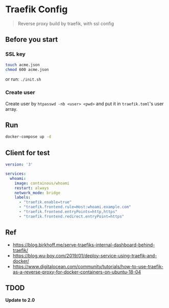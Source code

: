 # Traefik Config

> Reverse proxy build by traefik, with ssl config

## Before you start

### SSL key

```bash
touch acme.json
chmod 600 acme.json
```

or run: `./init.sh`

### Create user

Create user by `htpasswd -nb <user> <pwd>` and put it in `traefik.toml`'s user array.

## Run

```bash
docker-compose up -d
```

## Client for test

```yml
version: '3'

services:
  whoami:
    image: containous/whoami
    restart: always
    network_mode: bridge
    labels:
      - "traefik.enable=true"
      - "traefik.frontend.rule=Host:whoami.example.com"
      - "traefik.frontend.entryPoints=http,https"
      - "traefik.frontend.redirect.entryPoint=https"
```

## Ref

- <https://blog.birkhoff.me/serve-traefiks-internal-dashboard-behind-traefik/>
- <https://blog.wu-boy.com/2019/01/deploy-service-using-traefik-and-docker/>
- <https://www.digitalocean.com/community/tutorials/how-to-use-traefik-as-a-reverse-proxy-for-docker-containers-on-ubuntu-18-04>

## TDOD

**Update to 2.0**
